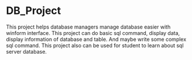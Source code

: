 # DB_Project
This project helps database managers manage database easier with winform interface. This project can do basic sql command, display data, display information of database and table. And maybe write some complex sql command. This project also can be used for student to learn about sql server database.
